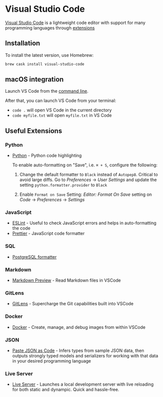 # Visual Studio Code

[Visual Studio Code](https://code.visualstudio.com/) is a lightweight code editor with support for many programming languages through [extensions](https://code.visualstudio.com/docs/editor/extension-gallery)

## Installation

To install the latest version, use Homebrew:

```sh
brew cask install visual-studio-code
```

## macOS integration

Launch VS Code from the [command line](https://code.visualstudio.com/docs/setup/mac#_launching-from-the-command-line).

After that, you can launch VS Code from your terminal:

* `code .` will open VS Code in the current directory
* `code myfile.txt` will open `myfile.txt` in VS Code

## Useful Extensions

### Python

* [Python](https://marketplace.visualstudio.com/items?itemName=ms-python.python) - Python code highlighting

  To enable auto-formatting on "Save", i.e. `⌘ + S`, configure the following:

  1. Change the default formatter to `Black` instead of `Autopep8`. Critical to avoid large diffs. Go to _Preferences_ -> _User Settings_ and update the setting `python.formatter.provider` to `Black`

  2. Enable `Format on Save` Setting: _Editor: Format On Save_ setting on _Code_ -> _Preferences_ -> _Settings_

### JavaScript

* [ESLint](https://marketplace.visualstudio.com/items?itemName=dbaeumer.vscode-eslint
) - Useful to check JavaScript errors and helps in auto-formatting the code
* [Prettier](https://marketplace.visualstudio.com/items?itemName=esbenp.prettier-vscode
) - JavaScript code formatter

### SQL

* [PostgreSQL formatter](https://marketplace.visualstudio.com/items?itemName=bradymholt.pgformatter)

### Markdown

* [Markdown Preview](https://marketplace.visualstudio.com/items?itemName=shd101wyy.markdown-preview-enhanced) - Read Markdown files in VSCode

### GitLens

* [GitLens](https://marketplace.visualstudio.com/items?itemName=eamodio.gitlens
) - Supercharge the Git capabilities built into VSCode

### Docker

* [Docker](https://marketplace.visualstudio.com/items?itemName=ms-azuretools.vscode-docker) - Create, manage, and debug images from within VSCode

### JSON

* [Paste JSON as Code](https://marketplace.visualstudio.com/items?itemName=quicktype.quicktype) - Infers types from sample JSON data, then outputs strongly typed models and serializers for working with that data in your desired programming language

### Live Server
* [Live Server](https://marketplace.visualstudio.com/items?itemName=ritwickdey.LiveServer) - Launches a local development server with live reloading for both static and dynampic. Quick and hassle-free.

